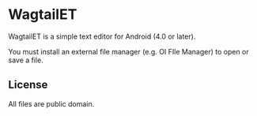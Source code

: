 WagtailET
=========

WagtailET is a simple text editor for Android (4.0 or later).

You must install an external file manager (e.g. OI FIle Manager) to open or save a file.

License
-------

All files are public domain.
